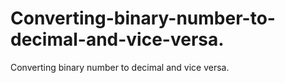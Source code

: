 # Converting-binary-number-to-decimal-and-vice-versa.
Converting binary number to decimal and vice versa.
